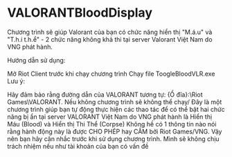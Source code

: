 # VALORANTBloodDisplay
Chương trình sẽ giúp Valorant của bạn có chức năng hiển thị "M.á.u" và "T.h.i t.h.ể" - 2 chức năng không khả thi tại server Valorant Việt Nam do VNG phát hành.

Hướng dẫn sử dụng:

Mở Riot Client trước khi chạy chương trình
Chạy file ToogleBloodVLR.exe
Lưu ý:

Hãy đảm bảo rằng đường dẫn của VALORANT tương tự: {Ổ đĩa}:\Riot Games\VALORANT. Nếu không chương trình sẽ không thể chạy/
Đây là một chương trình giúp bạn tự động thực hiện các thao tác để có thể bật hai chức năng bị ẩn tại server VALORANT Việt Nam do VNG phát hành là Hiển thị Máu (Blood) và Hiển thị Thi Thể (Corpse)
Không hề có 1 thông tin nào nói rằng hành động này là được CHO PHÉP hay CẤM bởi Riot Games/VNG. Vậy nên bạn hãy cân nhắc trước khi sử dụng chương trình. Mình sẽ không chịu trách nhiệm nếu như tài khoản của bạn có vấn đề
